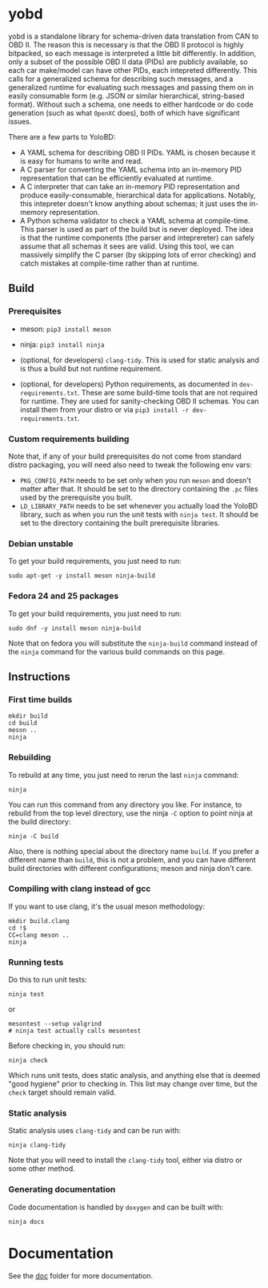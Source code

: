 # yobd
yobd is a standalone library for schema-driven data translation from CAN to OBD
II.  The reason this is necessary is that the OBD II protocol is highly
bitpacked, so each message is interpreted a little bit differently. In addition,
only a subset of the possible OBD II data (PIDs) are publicly available, so each
car make/model can have other PIDs, each intepreted differently. This calls for
a generalized schema for describing such messages, and a generalized runtime for
evaluating such messages and passing them on in easily consumable form (e.g.
JSON or similar hierarchical, string-based format).  Without such a schema, one
needs to either hardcode or do code generation (such as what `OpenXC` does),
both of which have significant issues.

There are a few parts to YoloBD:

- A YAML schema for describing OBD II PIDs. YAML is chosen because it is easy
  for humans to write and read.
- A C parser for converting the YAML schema into an in-memory PID representation
  that can be efficiently evaluated at runtime.
- A C interpreter that can take an in-memory PID representation and produce
  easily-consumable, hierarchical data for applications. Notably, this
  intepreter doesn't know anything about schemas; it just uses the in-memory
  representation.
- A Python schema validator to check a YAML schema at compile-time. This parser
  is used as part of the build but is never deployed. The idea is that the
  runtime components (the parser and inteprereter) can safely assume that all
  schemas it sees are valid. Using this tool, we can massively simplify the C
  parser (by skipping lots of error checking) and catch mistakes at compile-time
  rather than at runtime.

## Build

### Prerequisites
- meson: `pip3 install meson`

- ninja: `pip3 install ninja`

- (optional, for developers) `clang-tidy`. This is used for static analysis and
  is thus a build but not runtime requirement.

- (optional, for developers) Python requirements, as documented in
  `dev-requirements.txt`. These are some build-time tools that are not required
  for runtime. They are used for sanity-checking OBD II schemas. You can install
  them from your distro or via `pip3 install -r dev-requirements.txt`.

### Custom requirements building

Note that, if any of your build prerequisites do not come from standard distro
packaging, you will need also need to tweak the following env vars:

- `PKG_CONFIG_PATH` needs to be set only when you run `meson` and doesn't matter
  after that. It should be set to the directory containing the `.pc` files used
  by the prerequisite you built.
- `LD_LIBRARY_PATH` needs to be set whenever you actually load the YoloBD
  library, such as when you run the unit tests with `ninja test`. It should be
  set to the directory containing the built prerequisite libraries.

### Debian unstable

To get your build requirements, you just need to run:

```
sudo apt-get -y install meson ninja-build
```

### Fedora 24 and 25 packages

To get your build requirements, you just need to run:

```
sudo dnf -y install meson ninja-build
```

Note that on fedora you will substitute the `ninja-build` command instead of
the `ninja` command for the various build commands on this page.

## Instructions

### First time builds

```
mkdir build
cd build
meson ..
ninja
```

### Rebuilding

To rebuild at any time, you just need to rerun the last `ninja` command:

```
ninja
```

You can run this command from any directory you like. For instance, to rebuild
from the top level directory, use the ninja `-C` option to point ninja at the
build directory:

```
ninja -C build
```

Also, there is nothing special about the directory name `build`. If you prefer a
different name than `build`, this is not a problem, and you can have different
build directories with different configurations; meson and ninja don't care.

### Compiling with clang instead of gcc

If you want to use clang, it's the usual meson methodology:

```
mkdir build.clang
cd !$
CC=clang meson ..
ninja
```

### Running tests
Do this to run unit tests:
```
ninja test
```
or
```
mesontest --setup valgrind
# ninja test actually calls mesontest
```

Before checking in, you should run:
```
ninja check
```

Which runs unit tests, does static analysis, and anything else that is deemed
"good hygiene" prior to checking in. This list may change over time, but the
`check` target should remain valid.

### Static analysis
Static analysis uses `clang-tidy` and can be run with:
```
ninja clang-tidy
```

Note that you will need to install the `clang-tidy` tool, either via distro or
some other method.

### Generating documentation
Code documentation is handled by `doxygen` and can be built with:
```
ninja docs
```

# Documentation

See the [doc](doc) folder for more documentation.
